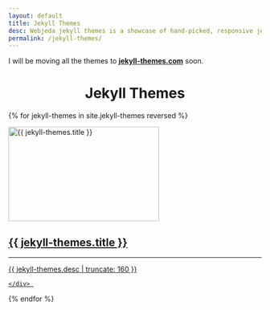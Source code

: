 ```yaml
---
layout: default
title: Jekyll Themes
desc: Webjeda jekyll themes is a showcase of hand-picked, responsive jekyll themes. You will find some of the best jekyll themes that can be used for your website blog or portfolio.
permalink: /jekyll-themes/
---
```


<p class="green">I will be moving all the themes to <a href="https://jekyll-themes.com"><strong>jekyll-themes.com</strong></a> soon.</p>

<h1 style="text-align:center">Jekyll Themes</h1>
<div class="mainbox">
   
 {% for jekyll-themes in site.jekyll-themes reversed  %}
   <a class="post-link-index" href="{{ jekyll-themes.url | prepend: site.baseurl }}">
      <div class="card" itemscope itemtype="http://schema.org/TechArticle">
            <img itemprop="image" alt="{{ jekyll-themes.title }}" class="post-image-index"  src="/thumbs/{{ jekyll-themes.image }}" width="300" height="188" />
            <div class="card-footer">
              <h2 itemprop="headline" class="post-index-title">{{ jekyll-themes.title }}</h2>
                    <hr>
                     <p itemprop="description" class="post-excerpt">{{ jekyll-themes.desc | truncate: 160 }}</p>
           </div>

    </div> 
 </a>
  {% endfor %}   
</div>